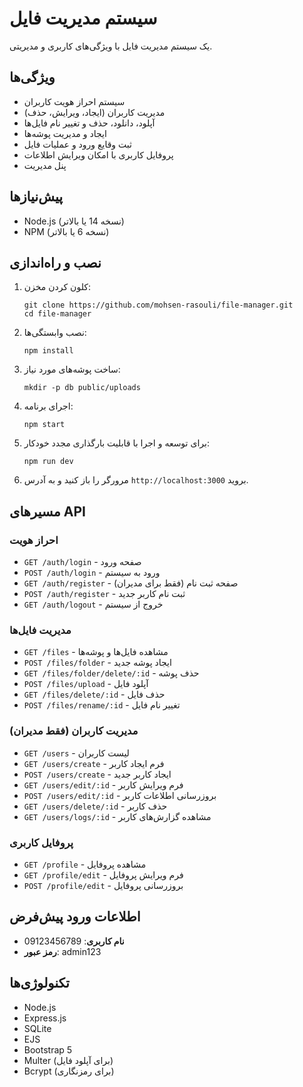 # سیستم مدیریت فایل

یک سیستم مدیریت فایل با ویژگی‌های کاربری و مدیریتی.

## ویژگی‌ها

- سیستم احراز هویت کاربران
- مدیریت کاربران (ایجاد، ویرایش، حذف)
- آپلود، دانلود، حذف و تغییر نام فایل‌ها
- ایجاد و مدیریت پوشه‌ها
- ثبت وقایع ورود و عملیات فایل
- پروفایل کاربری با امکان ویرایش اطلاعات
- پنل مدیریت

## پیش‌نیازها

- Node.js (نسخه 14 یا بالاتر)
- NPM (نسخه 6 یا بالاتر)

## نصب و راه‌اندازی

1. کلون کردن مخزن:
   ```
   git clone https://github.com/mohsen-rasouli/file-manager.git
   cd file-manager
   ```

2. نصب وابستگی‌ها:
   ```
   npm install
   ```

3. ساخت پوشه‌های مورد نیاز:
   ```
   mkdir -p db public/uploads
   ```

4. اجرای برنامه:
   ```
   npm start
   ```

5. برای توسعه و اجرا با قابلیت بارگذاری مجدد خودکار:
   ```
   npm run dev
   ```

6. مرورگر را باز کنید و به آدرس `http://localhost:3000` بروید.

## مسیرهای API

### احراز هویت
- `GET /auth/login` - صفحه ورود
- `POST /auth/login` - ورود به سیستم
- `GET /auth/register` - صفحه ثبت نام (فقط برای مدیران)
- `POST /auth/register` - ثبت نام کاربر جدید
- `GET /auth/logout` - خروج از سیستم

### مدیریت فایل‌ها
- `GET /files` - مشاهده فایل‌ها و پوشه‌ها
- `POST /files/folder` - ایجاد پوشه جدید
- `GET /files/folder/delete/:id` - حذف پوشه
- `POST /files/upload` - آپلود فایل
- `GET /files/delete/:id` - حذف فایل
- `POST /files/rename/:id` - تغییر نام فایل

### مدیریت کاربران (فقط مدیران)
- `GET /users` - لیست کاربران
- `GET /users/create` - فرم ایجاد کاربر
- `POST /users/create` - ایجاد کاربر جدید
- `GET /users/edit/:id` - فرم ویرایش کاربر
- `POST /users/edit/:id` - بروزرسانی اطلاعات کاربر
- `GET /users/delete/:id` - حذف کاربر
- `GET /users/logs/:id` - مشاهده گزارش‌های کاربر

### پروفایل کاربری
- `GET /profile` - مشاهده پروفایل
- `GET /profile/edit` - فرم ویرایش پروفایل
- `POST /profile/edit` - بروزرسانی پروفایل

## اطلاعات ورود پیش‌فرض

- **نام کاربری**: 09123456789
- **رمز عبور**: admin123

## تکنولوژی‌ها

- Node.js
- Express.js
- SQLite
- EJS
- Bootstrap 5
- Multer (برای آپلود فایل)
- Bcrypt (برای رمزنگاری)

